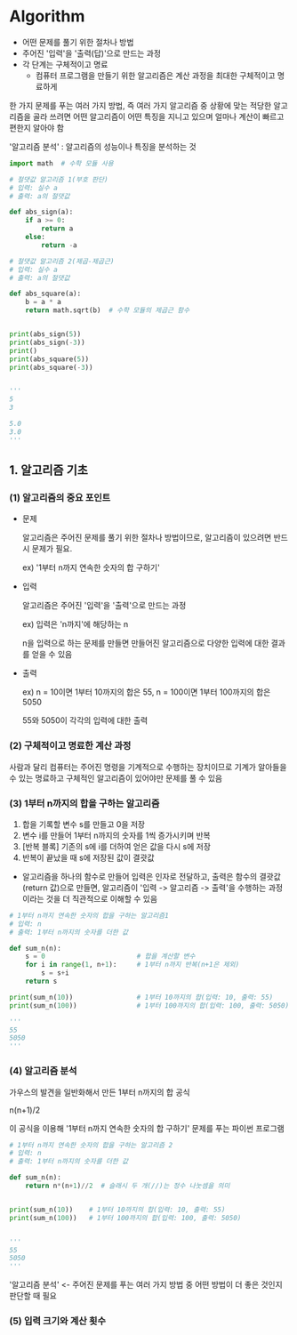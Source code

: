 # Algorithm

* 어떤 문제를 풀기 위한 절차나 방법
* 주어진 '입력'을 '출력(답)'으로 만드는 과정
* 각 단계는 구체적이고 명료
  * 컴퓨터 프로그램을 만들기 위한 알고리즘은 계산 과정을 최대한 구체적이고 명료하게

한 가지 문제를 푸는 여러 가지 방법, 즉 여러 가지 알고리즘 중 상황에 맞는 적당한 알고리즘을 골라 쓰려면 어떤 알고리즘이 어떤 특징을 지니고 있으며 얼마나 계산이 빠르고 편한지 알아야 함

'알고리즘 분석' : 알고리즘의 성능이나 특징을 분석하는 것

```python
import math  # 수학 모듈 사용

# 절댓값 알고리즘 1(부호 판단)
# 입력: 실수 a
# 출력: a의 절댓값

def abs_sign(a):
    if a >= 0:
        return a
    else:
        return -a

# 절댓값 알고리즘 2(제곱-제곱근)
# 입력: 실수 a
# 출력: a의 절댓값

def abs_square(a):
    b = a * a
    return math.sqrt(b)  # 수학 모듈의 제곱근 함수


print(abs_sign(5))
print(abs_sign(-3))
print()
print(abs_square(5))
print(abs_square(-3))


'''
5
3

5.0
3.0
'''
```



## 1. 알고리즘 기초

### (1) 알고리즘의 중요 포인트

* 문제

  알고리즘은 주어진 문제를 풀기 위한 절차나 방법이므로, 알고리즘이 있으려면 반드시 문제가 필요.

  ex) '1부터 n까지 연속한 숫자의 합 구하기'

* 입력

  알고리즘은 주어진 '입력'을 '출력'으로 만드는 과정

  ex) 입력은 'n까지'에 해당하는 n

  n을 입력으로 하는 문제를 만들면 만들어진 알고리즘으로 다양한 입력에 대한 결과를 얻을 수 있음

* 출력

  ex) n = 10이면 1부터 10까지의 합은 55, n = 100이면 1부터 100까지의 합은 5050

  55와 5050이 각각의 입력에 대한 출력

  

### (2) 구체적이고 명료한 계산 과정

사람과 달리 컴퓨터는 주어진 명령을 기계적으로 수행하는 장치이므로 기계가 알아들을 수 있는 명료하고 구체적인 알고리즘이 있어야만 문제를 풀 수 있음



### (3) 1부터 n까지의 합을 구하는 알고리즘

1. 합을 기록할 변수 s를 만들고 0을 저장
2. 변수 i를 만들어 1부터 n까지의 숫자를 1씩 증가시키며 반복
3. [반복 블록] 기존의 s에 i를 더하여 얻은 값을 다시 s에 저장
4. 반복이 끝났을 때 s에 저장된 값이 결괏값

* 알고리즘을 하나의 함수로 만들어 입력은 인자로 전달하고, 출력은 함수의 결괏값(return 값)으로 만들면, 알고리즘이 '입력 -> 알고리즘 -> 출력'을 수행하는 과정이라는 것을 더 직관적으로 이해할 수 있음

```python
# 1부터 n까지 연속한 숫자의 합을 구하는 알고리즘1
# 입력: n
# 출력: 1부터 n까지의 숫자를 더한 값

def sum_n(n):
    s = 0                       # 합을 계산할 변수
    for i in range(1, n+1):     # 1부터 n까지 반복(n+1은 제외)
        s = s+i
    return s

print(sum_n(10))                # 1부터 10까지의 합(입력: 10, 출력: 55)
print(sum_n(100))               # 1부터 100까지의 합(입력: 100, 출력: 5050)

'''
55
5050
'''
```



### (4) 알고리즘 분석

가우스의 발견을 일반화해서 만든 1부터  n까지의 합 공식

n(n+1)/2

이 공식을 이용해 '1부터 n까지 연속한 숫자의 합 구하기' 문제를 푸는 파이썬 프로그램

```python
# 1부터 n까지 연속한 숫자의 합을 구하는 알고리즘 2
# 입력: n
# 출력: 1부터 n까지의 숫자를 더한 값

def sum_n(n):
    return n*(n+1)//2  # 슬래시 두 개(//)는 정수 나눗셈을 의미


print(sum_n(10))    # 1부터 10까지의 합(입력: 10, 출력: 55)
print(sum_n(100))   # 1부터 100까지의 합(입력: 100, 출력: 5050)


'''
55
5050
'''
```

'알고리즘 분석' <- 주어진 문제를 푸는 여러 가지 방법 중 어떤 방법이 더 좋은 것인지 판단할 때 필요



### (5) 입력 크기와 계산 횟수


